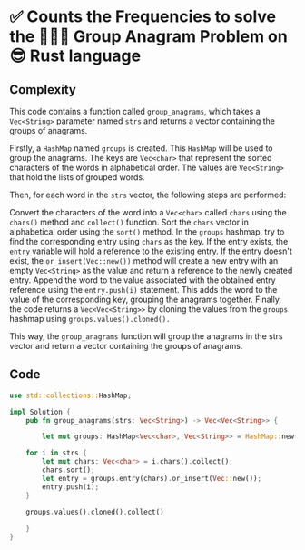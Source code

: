 # ✅ Counts the Frequencies to solve the 🧑🏻‍💻 Group Anagram Problem on 😎 Rust language


## Complexity

This code contains a function called `group_anagrams`, which takes a `Vec<String>` parameter named `strs` and returns a vector containing the groups of anagrams.

Firstly, a `HashMap` named `groups` is created. This `HashMap` will be used to group the anagrams. The keys are `Vec<char>` that represent the sorted characters of the words in alphabetical order. The values are `Vec<String>` that hold the lists of grouped words.

Then, for each word in the `strs` vector, the following steps are performed:

Convert the characters of the word into a `Vec<char>` called `chars` using the `chars()` method and `collect()` function.
Sort the `chars` vector in alphabetical order using the `sort()` method.
In the `groups` hashmap, try to find the corresponding entry using `chars` as the key. If the entry exists, the `entry` variable will hold a reference to the existing entry. If the entry doesn't exist, the `or_insert(Vec::new())` method will create a new entry with an empty `Vec<String>` as the value and return a reference to the newly created entry.
Append the word to the value associated with the obtained entry reference using the `entry.push(i)` statement. This adds the word to the value of the corresponding key, grouping the anagrams together.
Finally, the code returns a `Vec<Vec<String>>` by cloning the values from the `groups` hashmap using `groups.values().cloned().`

This way, the `group_anagrams` function will group the anagrams in the strs vector and return a vector containing the groups of anagrams.

## Code

``` Rust
use std::collections::HashMap;

impl Solution {
    pub fn group_anagrams(strs: Vec<String>) -> Vec<Vec<String>> {

        let mut groups: HashMap<Vec<char>, Vec<String>> = HashMap::new();

    for i in strs {
        let mut chars: Vec<char> = i.chars().collect();
        chars.sort();
        let entry = groups.entry(chars).or_insert(Vec::new());
        entry.push(i);
    }

    groups.values().cloned().collect()
        
    }
}
```